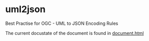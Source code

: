 # uml2json
Best Practise for OGC - UML to JSON Encoding Rules

The current docustate of the document is found in [document.html](document.html)